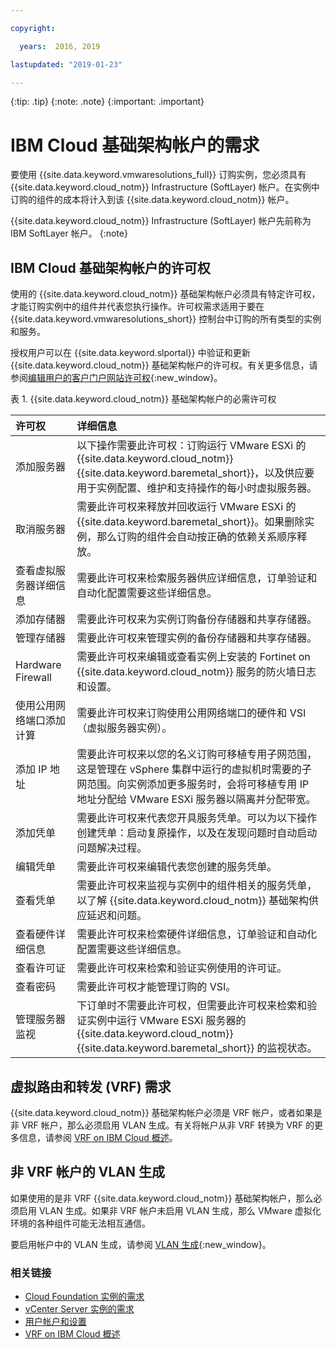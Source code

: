 ```yaml
---

copyright:

  years:  2016, 2019

lastupdated: "2019-01-23"

---
```


{:tip: .tip}
{:note: .note}
{:important: .important}

# IBM Cloud 基础架构帐户的需求

要使用 {{site.data.keyword.vmwaresolutions_full}} 订购实例，您必须具有 {{site.data.keyword.cloud_notm}} Infrastructure (SoftLayer) 帐户。在实例中订购的组件的成本将计入到该 {{site.data.keyword.cloud_notm}} 帐户。

{{site.data.keyword.cloud_notm}} Infrastructure (SoftLayer) 帐户先前称为 IBM SoftLayer 帐户。
{:note}

## IBM Cloud 基础架构帐户的许可权

使用的 {{site.data.keyword.cloud_notm}} 基础架构帐户必须具有特定许可权，才能订购实例中的组件并代表您执行操作。许可权需求适用于要在 {{site.data.keyword.vmwaresolutions_short}} 控制台中订购的所有类型的实例和服务。

授权用户可以在 {{site.data.keyword.slportal}} 中验证和更新 {{site.data.keyword.cloud_notm}} 基础架构帐户的许可权。有关更多信息，请参阅[编辑用户的客户门户网站许可权](/docs/customer-portal/cpmanuserprof.html#cp_editusercpperm){:new_window}。

表 1. {{site.data.keyword.cloud_notm}} 基础架构帐户的必需许可权

|许可权|详细信息|
|:------------------ |:--------------------------------------- |
|添加服务器|以下操作需要此许可权：订购运行 VMware ESXi 的 {{site.data.keyword.cloud_notm}} {{site.data.keyword.baremetal_short}}，以及供应要用于实例配置、维护和支持操作的每小时虚拟服务器。|
|取消服务器|需要此许可权来释放并回收运行 VMware ESXi 的 {{site.data.keyword.baremetal_short}}。如果删除实例，那么订购的组件会自动按正确的依赖关系顺序释放。|
|查看虚拟服务器详细信息|需要此许可权来检索服务器供应详细信息，订单验证和自动化配置需要这些详细信息。|
|添加存储器|需要此许可权来为实例订购备份存储器和共享存储器。|
|管理存储器|需要此许可权来管理实例的备份存储器和共享存储器。|
|Hardware Firewall|需要此许可权来编辑或查看实例上安装的 Fortinet on {{site.data.keyword.cloud_notm}} 服务的防火墙日志和设置。|
|使用公用网络端口添加计算|需要此许可权来订购使用公用网络端口的硬件和 VSI（虚拟服务器实例）。|
|添加 IP 地址|需要此许可权来以您的名义订购可移植专用子网范围，这是管理在 vSphere 集群中运行的虚拟机时需要的子网范围。向实例添加更多服务时，会将可移植专用 IP 地址分配给 VMware ESXi 服务器以隔离并分配带宽。|
|添加凭单|需要此许可权来代表您开具服务凭单。可以为以下操作创建凭单：启动复原操作，以及在发现问题时自动启动问题解决过程。|
|编辑凭单|需要此许可权来编辑代表您创建的服务凭单。|
|查看凭单|需要此许可权来监视与实例中的组件相关的服务凭单，以了解 {{site.data.keyword.cloud_notm}} 基础架构供应延迟和问题。|
|查看硬件详细信息|需要此许可权来检索硬件详细信息，订单验证和自动化配置需要这些详细信息。|
|查看许可证|需要此许可权来检索和验证实例使用的许可证。|
|查看密码|需要此许可权才能管理订购的 VSI。|
|管理服务器监视|下订单时不需要此许可权，但需要此许可权来检索和验证实例中运行 VMware ESXi 服务器的 {{site.data.keyword.cloud_notm}} {{site.data.keyword.baremetal_short}} 的监视状态。|

## 虚拟路由和转发 (VRF) 需求

{{site.data.keyword.cloud_notm}} 基础架构帐户必须是 VRF 帐户，或者如果是非 VRF 帐户，那么必须启用 VLAN 生成。有关将帐户从非 VRF 转换为 VRF 的更多信息，请参阅 [VRF on IBM Cloud 概述](/docs/infrastructure/direct-link/vrf-on-ibm-cloud.html)。

## 非 VRF 帐户的 VLAN 生成

如果使用的是非 VRF {{site.data.keyword.cloud_notm}} 基础架构帐户，那么必须启用 VLAN 生成。如果非 VRF 帐户未启用 VLAN 生成，那么 VMware 虚拟化环境的各种组件可能无法相互通信。

要启用帐户中的 VLAN 生成，请参阅 [VLAN 生成](/docs/infrastructure/vlans/vlan-spanning.html){:new_window}。

### 相关链接

* [Cloud Foundation 实例的需求](/docs/services/vmwaresolutions/sddc/sd_planning.html)
* [vCenter Server 实例的需求](/docs/services/vmwaresolutions/vcenter/vc_planning.html)
* [用户帐户和设置](/docs/services/vmwaresolutions/vmonic/useraccount.html)
* [VRF on IBM Cloud 概述](/docs/infrastructure/direct-link/vrf-on-ibm-cloud.html)
